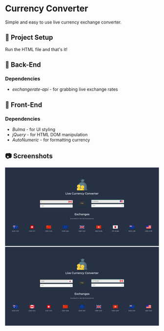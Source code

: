 # Currency Converter

Simple and easy to use live currency exchange converter.

## 📐 Project Setup

Run the HTML file and that's it!

## 🔐 Back-End

### Dependencies

-   _exchangerate-api_ - for grabbing live exchange rates

## 🎨 Front-End

### Dependencies

-   _Bulma_ - for UI styling
-   _jQuery_ - for HTML DOM manipulation
-   _AutoNumeric_ - for formatting currency

## 📷 Screenshots

<img src="/build/screenshots/Image0.PNG" width="650x50">
<img src="/build/screenshots/Image1.PNG" width="650x50">
